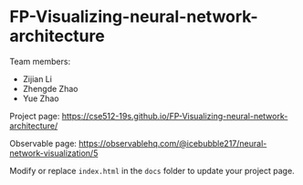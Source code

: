 
# FP-Visualizing-neural-network-architecture
Team members:  
* Zijian Li  
* Zhengde Zhao  
* Yue Zhao

Project page: https://cse512-19s.github.io/FP-Visualizing-neural-network-architecture/  

Observable page: https://observablehq.com/@icebubble217/neural-network-visualization/5

Modify or replace `index.html` in the `docs` folder to update your project page.
